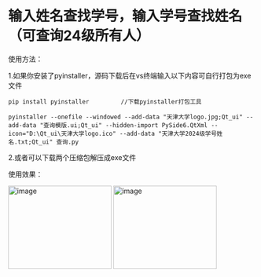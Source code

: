 # 输入姓名查找学号，输入学号查找姓名（可查询24级所有人）

使用方法：


1.如果你安装了pyinstaller，源码下载后在vs终端输入以下内容可自行打包为exe文件 

    pip install pyinstaller         //下载pyinstaller打包工具

    pyinstaller --onefile --windowed --add-data "天津大学logo.jpg;Qt_ui" --add-data "查询模版.ui;Qt_ui" --hidden-import PySide6.QtXml --icon="D:\Qt_ui\天津大学logo.ico" --add-data "天津大学2024级学号姓名.txt;Qt_ui" 查询.py

2.或者可以下载两个压缩包解压成exe文件



使用效果：


<img width="210" height="170" alt="image" src="https://github.com/user-attachments/assets/9e34a76f-0a97-47a6-ad40-1680fcdc0174" />    <img width="210" height="170" alt="image" src="https://github.com/user-attachments/assets/95df46cf-b3bf-4b39-9cf0-5df6082c529f" />



